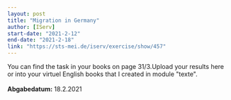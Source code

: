 ```yaml
---
layout: post
title: "Migration in Germany"
author: [IServ]
start-date: "2021-2-12"
end-date: "2021-2-18"
link: "https://sts-mei.de/iserv/exercise/show/457"
---
```

You can find the task in your books on page 31/3.Upload your results here or into your virtuel English books that I created in module "texte". <br><br>**Abgabedatum:** 18.2.2021